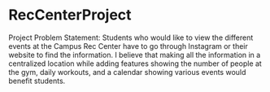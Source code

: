# RecCenterProject
Project Problem Statement: 
Students who would like to view the different events at the Campus Rec Center have to go through Instagram or their website to find the information. I believe that making all the information in a centralized location while adding features showing the number of people at the gym, daily workouts, and a calendar showing various events would benefit students.
